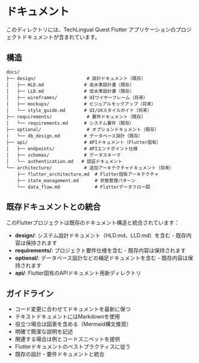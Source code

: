 # ドキュメント

このディレクトリには、TechLingual Quest Flutter アプリケーションのプロジェクトドキュメントが含まれています。

## 構造

```
docs/
├── design/                   # 設計ドキュメント（既存）
│   ├── HLD.md               # 高水準設計書（既存）
│   ├── LLD.md               # 低水準設計書（既存）
│   ├── wireframes/          # UIワイヤーフレーム（将来）
│   ├── mockups/             # ビジュアルモックアップ（将来）
│   └── style_guide.md       # UI/UXスタイルガイド（将来）
├── requirements/             # 要件ドキュメント（既存）
│   └── requirements.md      # システム要件（既存）
├── optional/                 # オプションドキュメント（既存）
│   └── db_design.md         # データベース設計（既存）
├── api/                     # APIドキュメント（Flutter固有）
│   ├── endpoints/           # APIエンドポイント仕様
│   ├── schemas/             # データスキーマ
│   └── authentication.md   # 認証ドキュメント
└── architecture/            # 追加アーキテクチャドキュメント（将来）
    ├── flutter_architecture.md  # Flutter固有アーキテクチャ
    ├── state_management.md      # 状態管理パターン
    └── data_flow.md             # Flutterデータフロー図
```

## 既存ドキュメントとの統合

このFlutterプロジェクトは既存のドキュメント構造と統合されています：

- **design/**: システム設計ドキュメント（HLD.md、LLD.md）を含む - 既存内容は保持されます
- **requirements/**: プロジェクト要件仕様を含む - 既存内容は保持されます  
- **optional/**: データベース設計などの補足ドキュメントを含む - 既存内容は保持されます
- **api/**: Flutter固有のAPIドキュメント用新ディレクトリ

## ガイドライン

- コード変更に合わせてドキュメントを最新に保つ
- テキストドキュメントにはMarkdownを使用
- 役立つ場合は図表を含める（Mermaid構文推奨）
- 明確で簡潔な説明を記述
- 関連する場合は例とコードスニペットを提供
- Flutterドキュメントのベストプラクティスに従う
- 既存の設計・要件ドキュメントと統合